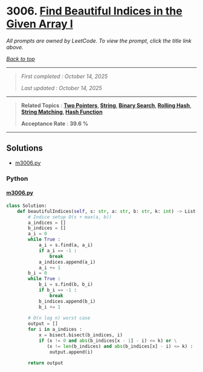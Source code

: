 # 3006. [Find Beautiful Indices in the Given Array I](<https://leetcode.com/problems/find-beautiful-indices-in-the-given-array-i>)

*All prompts are owned by LeetCode. To view the prompt, click the title link above.*

*[Back to top](<../README.md>)*

------

> *First completed : October 14, 2025*
>
> *Last updated : October 14, 2025*

------

> **Related Topics** : **[Two Pointers](<by_topic/Two Pointers.md>), [String](<by_topic/String.md>), [Binary Search](<by_topic/Binary Search.md>), [Rolling Hash](<by_topic/Rolling Hash.md>), [String Matching](<by_topic/String Matching.md>), [Hash Function](<by_topic/Hash Function.md>)**
>
> **Acceptance Rate** : **39.6 %**

------

## Solutions

- [m3006.py](<../my-submissions/m3006.py>)
### Python
#### [m3006.py](<../my-submissions/m3006.py>)
```Python
class Solution:
    def beautifulIndices(self, s: str, a: str, b: str, k: int) -> List[int]:
        # Indice setup O(s + max(a, b))
        a_indices = []
        b_indices = []
        a_i = 0
        while True :
            a_i = s.find(a, a_i)
            if a_i == -1 :
                break
            a_indices.append(a_i)
            a_i += 1
        b_i = 0
        while True :
            b_i = s.find(b, b_i)
            if b_i == -1 :
                break
            b_indices.append(b_i)
            b_i += 1
        
        # O(n log n) worst case
        output = []
        for i in a_indices :
            x = bisect.bisect(b_indices, i)
            if (x != 0 and abs(b_indices[x - 1] - i) <= k) or \
               (x != len(b_indices) and abs(b_indices[x] - i) <= k) :
                output.append(i)
        
        return output
```

